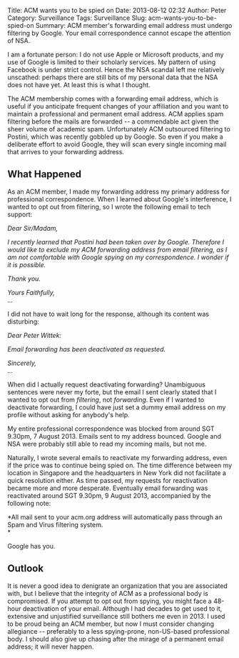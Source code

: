 Title: ACM wants you to be spied on
Date: 2013-08-12 02:32
Author: Peter
Category: Surveillance
Tags: Surveillance
Slug: acm-wants-you-to-be-spied-on
Summary: ACM member's forwarding email address must undergo filtering by Google. Your email correspondence cannot escape the attention of NSA.

I am a fortunate person: I do not use Apple or Microsoft products, and
my use of Google is limited to their scholarly services. My pattern of
using Facebook is under strict control. Hence the NSA scandal left me
relatively unscathed: perhaps there are still bits of my personal data
that the NSA does not have yet. At least this is what I thought.

The ACM membership comes with a forwarding email address, which is useful if
you anticipate frequent changes of your affiliation and you want to maintain
a professional and permanent email address. ACM applies spam filtering
before the mails are forwarded -- a commendable act given the sheer
volume of academic spam. Unfortunately ACM outsourced filtering to
Postini, which was recently gobbled up by Google. So even if you make a
deliberate effort to avoid Google, they will scan every single incoming
mail that arrives to your forwarding address.

What Happened
-------------

As an ACM member, I made my forwarding address my primary address for
professional correspondence. When I learned about Google's interference,
I wanted to opt out from filtering, so I wrote the following email to
tech support:

*Dear Sir/Madam,*

*I recently learned that Postini had been taken over by Google.
Therefore I would like to exclude my ACM forwarding address from email
filtering, as I am not comfortable with Google spying on my
correspondence. I wonder if it is possible.*

*Thank you.*

*Yours Faithfully,*  
*...*

I did not have to wait long for the response, although its content was
disturbing:

*Dear Peter Wittek:*

*Email forwarding has been deactivated as requested.*

*Sincerely,*  
*...*

When did I actually request deactivating forwarding? Unambiguous
sentences were never my forte, but the email I sent clearly stated that
I wanted to opt out from *filtering*, not *forwarding*. Even if I wanted
to deactivate forwarding, I could have just set a dummy email address on
my profile without asking for anybody's help.

My entire professional correspondence was blocked from around SGT
9.30pm, 7 August 2013. Emails sent to my address bounced. Google and NSA
were probably still able to read my incoming mails, but not me.

Naturally, I wrote several emails to reactivate my forwarding address,
even if the price was to continue being spied on. The time difference
between my location in Singapore and the headquarters in New York did
not facilitate a quick resolution either. As time passed, my requests
for reactivation became more and more desperate. Eventually email
forwarding was reactivated around SGT 9.30pm, 9 August 2013, accompanied
by the following note:

*All mail sent to your acm.org address will automatically pass through
an Spam and Virus filtering system.  
*

Google has you.

Outlook
-------

It is never a good idea to denigrate an organization that you are
associated with, but I believe that the integrity of ACM as a
professional body is compromised. If you attempt to opt out from spying,
you might face a 48-hour deactivation of your email. Although I had
decades to get used to it, extensive and unjustified surveillance still
bothers me even in 2013. I used to be proud being an ACM member, but now
I must consider changing allegiance -- preferably to a less
spying-prone, non-US-based professional body. I should also give up
chasing after the mirage of a permanent email address; it will never
happen.

